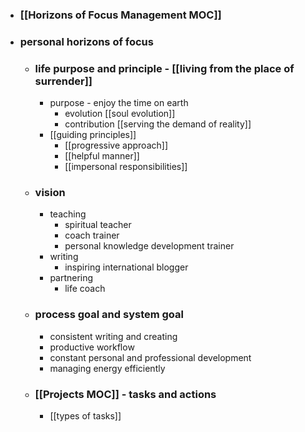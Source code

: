 - ### [[Horizons of Focus Management MOC]]
- ### personal horizons of focus
    - ### life purpose and principle - [[living from the place of surrender]] 
        - purpose - enjoy the time on earth
            - evolution [[soul evolution]]
            - contribution [[serving the demand of reality]]
        - [[guiding principles]]
            - [[progressive approach]]
            - [[helpful manner]]
            - [[impersonal responsibilities]]
    - ### vision 
        - teaching
            - spiritual teacher
            - coach trainer
            - personal knowledge development trainer
        - writing
            - inspiring international blogger
        - partnering
            - life coach
    - ### process goal and system goal
        - consistent writing and creating
        - productive workflow
        - constant personal and professional development
        - managing energy efficiently
    - ### [[Projects MOC]] - tasks and actions
        - [[types of tasks]]

